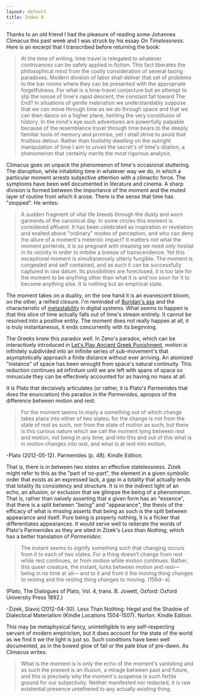 ```yaml
---
layout: default
title: Index 0
---
```


Thanks to an old friend I had the pleasure of reading some Johannes Climacus this past week and I was struck by his essay *On Timelessness*. Here is an excerpt that I transcribed before returning the book:

>At the time of writing, time travel is relegated to whatever contrivances can be safely applied in fiction. This fact liberates the philosophical mind from the costly consideration of several taxing paradoxes. Modern division of labor shall deliver that set of problems to the bar rooms where they can be presented with the appropriate forgetfulness. For what is a time-travel conjecture but an attempt to slip the noose of time's rapid descent, the constant fall toward The End? In situations of gentle inebriation we understandably suppose that we can move through time as we do through space and that we can then dance on a higher plane, twirling the very constituion of history. In the mind's eye such adventures are powerfully palpable because of the resemblance travel through time bears to the deeply familiar tools of memory and promise, yet I shall strive to avoid that fruitless detour. Rather than foolishly dwelling on the outright manipulation of time I aim to unveil the secret's of time's dilation, a phenomenon that certainly merits the most rigorous analysis.

Climacus goes on unpack the phenomenon of time's occasional stuttering. The disruption, while inhabiting time in whatever way we do, in which a particular moment arrests subjective attention with a climactic force. The symptoms have been well documented in literature and cinema. A sharp division is formed between the importance of the moment and the muted layer of routine from which it arose. There is the sense that time has "stopped". He writes:

>A sudden fragment of vital life bleeds through the dusty and worn garments of the canonical day. In some circles this moment is considered affluent. It has been celebrated as inspiration or revelation and exalted above "ordinary" modes of perception, and who can deny the allure of a moment's meteroic impact? It matters not what the moment portends, it is so pregnant with meaning we need only hesitat in its vicinity in order to imbibe a breeze of transcendence. Yet this exceptional moment is simultaneously utterly fungible. The moment is congealed and self contained, and as such it can be successfully captured in raw datum. Its possibilities are foreclosed, it is too late for the moment to be anything other than what it is and too soon for it to become anything else. It is nothing but an empirical state. 

The moment takes on a duality, on the one hand it is an evanescent bloom, on the other, a reified closure. I'm reminded of [Buridan's ass](http://en.wikipedia.org/wiki/Buridan's_ass) and the characteristic of [metastability](http://en.wikipedia.org/wiki/Metastability_in_electronics) in digital systems. What seems to happen is that this slice of time actually falls out of time's stream entirely. It cannot be resolved into a positive entity. The moment does not really happen at all, it is truly instantaneous, it ends concurrently with its beginning. 

The Greeks knew this paradox well. In Zeno's paradox, which can be interactively introduced in [Let's Play Ancient Greek Punishment](http://www.pippinbarr.com/games/letsplayancientgreekpunishment/LetsPlayAncientGreekPunishment.html), motion is infinitely subdivided into an infinite series of sub-movement's that asymptotically approach a finite distance without ever arriving. An atomized "instance" of space has been wrought from space's natural continuity. This reduction continues ad infinitum until we are left with spans of space so minuscule they can be effectively accounted for as having no mass at all.

It is Plato that decisively articulates (or rather, it is Plato's Parmenides that does the enunciation) this paradox in the *Parmenides*, apropos of the difference between motion and rest:

>For the moment seems to imply a something out of which change takes place into either of two states; for the change is not from the state of rest as such, nor from the state of motion as such; but there is this curious nature which we call the moment lying between rest and motion, not being in any time; and into this and out of this what is in motion changes into rest, and what is at rest into motion.

-Plato (2012-05-12). Parmenides (p. 48). Kindle Edition. 

That is, there is in between two states an effective statelessness. Zizek might refer to this as the "part of no-part", the element in a given symbolic order that exists as an expressed lack, a gap in a totality that actually lends that totality its consistency and structure. It is in the indirect light of an echo, an allusion, or exclusion that we glimpse the being of a phenomenon. That is, rather than naively asserting that a given form has an "essence", that there is a split between "being" and "appearance", the thesis of the efficacy of what is missing asserts that being as such is the split between appearance and itself. Pure being is properly nothing, it is a flicker that differentiates appearances. It would serve well to reiterate the words of Plato's Parmenides as they are sited in Zizek's *Less than Nothing*, which has a better translation of *Parmenides*:

>The instant seems to signify something such that changing occurs from it to each of two states. For a thing doesn’t change from rest while rest continues, or from motion while motion continues. Rather, this queer creature, the instant, lurks between motion and rest— being in no time at all— and to it and from it the moving thing changes to resting and the resting thing changes to moving. (156d– e)

(Plato, The Dialogues of Plato, Vol. 4, trans. B. Jowett, Oxford: Oxford University Press 1892.)

-Zizek, Slavoj (2012-04-30). Less Than Nothing: Hegel and the Shadow of Dialectical Materialism (Kindle Locations 1504-1507). Norton. Kindle Edition. 

This may be metaphysical fancy, unintelligible to any self-respecting servant of modern empiricism, but it does account for the state of the world as we find it we the light is just so. Such conditions have been well documented, as in the bowed glow of fall or the pale blue of pre-dawn. As Climacus writes:

> What is the moment is is only the echo of the moment's vanishing and as such the present is an illusion, a mirage between past and future, and this is precisely why the moment's suspense is such fertile ground for our subjectivity. Neither manifested nor redacted, it is raw existential presence untethered to any actually existing thing.
